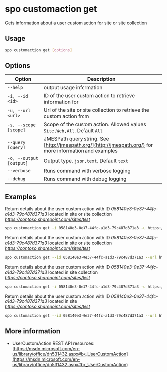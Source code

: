 # spo customaction get

Gets information about a user custom action for site or site collection

## Usage

```sh
spo customaction get [options]
```

## Options

Option|Description
------|-----------
`--help`|output usage information
`-i, --id <id>`|ID of the user custom action to retrieve information for
`-u, --url <url>`|Url of the site or site collection to retrieve the custom action from
`-s, --scope [scope]`|Scope of the custom action. Allowed values `Site,Web,All`. Default `All`
`--query [query]`|JMESPath query string. See [http://jmespath.org/](http://jmespath.org/) for more information and examples
`-o, --output [output]`|Output type. `json,text`. Default `text`
`--verbose`|Runs command with verbose logging
`--debug`|Runs command with debug logging

## Examples

Return details about the user custom action with ID _058140e3-0e37-44fc-a1d3-79c487d371a3_ located in site or site collection _https://contoso.sharepoint.com/sites/test_

```sh
spo customaction get -i 058140e3-0e37-44fc-a1d3-79c487d371a3 -u https://contoso.sharepoint.com/sites/test
```

Return details about the user custom action with ID _058140e3-0e37-44fc-a1d3-79c487d371a3_ located in site or site collection _https://contoso.sharepoint.com/sites/test_

```sh
spo customaction get --id 058140e3-0e37-44fc-a1d3-79c487d371a3 --url https://contoso.sharepoint.com/sites/test
```

Return details about the user custom action with ID _058140e3-0e37-44fc-a1d3-79c487d371a3_ located in site collection _https://contoso.sharepoint.com/sites/test_

```sh
spo customaction get -i 058140e3-0e37-44fc-a1d3-79c487d371a3 -u https://contoso.sharepoint.com/sites/test -s Site
```

Return details about the user custom action with ID _058140e3-0e37-44fc-a1d3-79c487d371a3_ located in site _https://contoso.sharepoint.com/sites/test_

```sh
spo customaction get --id 058140e3-0e37-44fc-a1d3-79c487d371a3 --url https://contoso.sharepoint.com/sites/test --scope Web
```

## More information

- UserCustomAction REST API resources: [https://msdn.microsoft.com/en-us/library/office/dn531432.aspx#bk_UserCustomAction](https://msdn.microsoft.com/en-us/library/office/dn531432.aspx#bk_UserCustomAction)